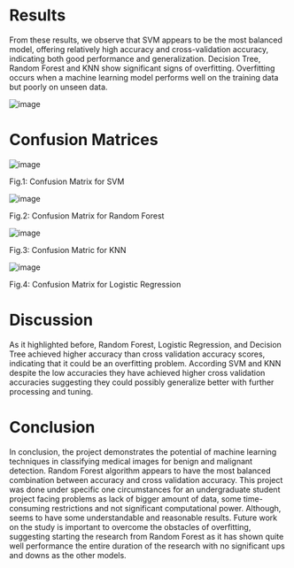 # Results 

From these results, we observe that SVM appears to be the most balanced model, offering relatively high accuracy and cross-validation accuracy, indicating both good performance and generalization. Decision Tree, Random Forest and KNN show significant signs of overfitting. Overfitting occurs when a machine learning model performs well on the training data but poorly on unseen data.

![image](https://github.com/user-attachments/assets/519a9563-30ca-4719-a9aa-60dedbe46b25)



# Confusion Matrices

![image](https://github.com/user-attachments/assets/0c8e484c-2bd6-4114-922d-f51b3d61a9a2)


Fig.1: Confusion Matrix for SVM


![image](https://github.com/user-attachments/assets/43d8c1ef-dbd0-4b8a-b4c4-14b6c6c06fb4)


Fig.2: Confusion Matrix for Random Forest


![image](https://github.com/user-attachments/assets/4ea5c5d7-35f7-47f8-9df9-129c1c2ac824)


Fig.3: Confusion Matric for KNN


![image](https://github.com/user-attachments/assets/4c9d2d4c-f2a0-44c4-bfdf-e56fbff7cb06)


Fig.4: Confusion Matrix for Logistic Regression


# Discussion


As it highlighted before, Random Forest, Logistic Regression, 
and Decision Tree achieved higher accuracy than cross validation 
accuracy scores, indicating that it could be an overfitting problem. 
According SVM and KNN despite the low accuracies they have 
achieved higher cross validation accuracies suggesting they could 
possibly generalize better with further processing and tuning. 


# Conclusion

   
In conclusion, the project demonstrates the potential of machine 
learning techniques in classifying medical images for benign and 
malignant detection. Random Forest algorithm appears to have 
the most balanced combination between accuracy and cross 
validation accuracy. This project was done under specific one 
circumstances for an undergraduate student project facing 
problems as lack of bigger amount of data, some time-consuming 
restrictions and not significant computational power. Although, 
seems to have some understandable and reasonable results. Future 
work on the study is important to overcome the obstacles of 
overfitting, suggesting starting the research from Random Forest 
as it has shown quite well performance the entire duration of the 
research with no significant ups and downs as the other models.







